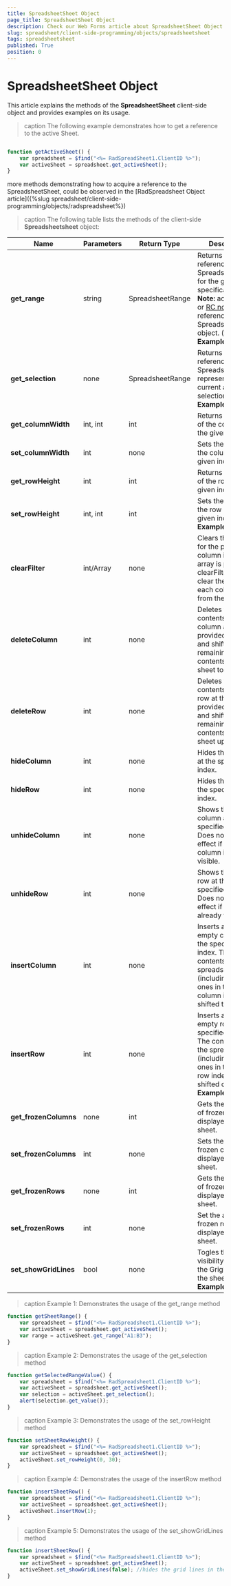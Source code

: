```yaml
---
title: SpreadsheetSheet Object
page_title: SpreadsheetSheet Object
description: Check our Web Forms article about SpreadsheetSheet Object.
slug: spreadsheet/client-side-programming/objects/spreadsheetsheet
tags: spreadsheetsheet
published: True
position: 0
---
```


# SpreadsheetSheet Object

This article explains the methods of the **SpreadsheetSheet** client-side object and provides examples on its usage.


>caption The following example demonstrates how to get a reference to the active Sheet.
````JavaScript	

function getActiveSheet() {
	var spreadsheet = $find("<%= RadSpreadSheet1.ClientID %>");
	var activeSheet = spreadsheet.get_activeSheet();
}

````

more methods demonstrating how to acquire a reference to the SpreadsheetSheet, could be observed in the [RadSpreadsheet Object article]({%slug spreadsheet/client-side-programming/objects/radspreadsheet%})


>caption The following table lists the methods of the client-side **Spreadsheetsheet** object:
 
| Name | Parameters | Return Type | Description |
| ------ | ------ | ------ | ------ |
| **get_range** |string|SpreadsheetRange|Returns a reference to a SpreadsheetRange for the given range specification. **Note:** accepts A1 or [RC notation](http://excelribbon.tips.net/T008803_Understanding_R1C1_References.html) reference of the SpreadsheetRange object. (see **Example 1**)|
| **get_selection** |none|SpreadsheetRange|Returns a reference to a SpreadsheetRange representing the current active selection. (see **Example 2**)|
| **get_columnWidth** |int, int|int|Returns the width of the column at the given index.|
| **set_columnWidth** |int|none|Sets the width of the column at the given index.|
| **get_rowHeight** |int|int|Returns the height of the row at the given index.|
| **set_rowHeight** |int, int|int|Sets the height of the row at the given index. (see **Example 3**)|
| **clearFilter** |int/Array|none|Clears the filters for the passed column index. If an array is passed, clearFilter will clear the filter for each column index from the array.|
| **deleteColumn** |int|none|Deletes the contents of the column at the provided index and shifts the remaining contents of the sheet to the left.|
| **deleteRow** |int|none|Deletes the contents of the row at the provided index and shifts the remaining contents of the sheet up.|
| **hideColumn** |int|none|Hides the column at the specified index.|
| **hideRow** |int|none|Hides the row at the specified index.|
| **unhideColumn** |int|none|Shows the hidden column at the specified index. Does not have any effect if the column is already visible.|
| **unhideRow** |int|none|Shows the hidden row at the specified index. Does not have any effect if the row is already visible.|
| **insertColumn** |int|none|Inserts a new, empty column at the specified index. The contents of the spreadsheet (including the ones in the current column index) are shifted to the right.|
| **insertRow** |int|none|Inserts a new, empty row at the specified index. The contents of the spreadsheet (including the ones in the current row index) are shifted down. (see **Example 4**)|
| **get_frozenColumns** |none|int|Gets the amount of frozen columns displayed by the sheet.|
| **set_frozenColumns** |int|none|Sets the amount of frozen columns displayed by the sheet.|
| **get_frozenRows** |none|int|Gets the amount of frozen rows displayed by the sheet.|
| **set_frozenRows** |int|none|Set the amount of frozen rows displayed by the sheet.|
| **set_showGridLines** |bool|none|Togles the visibility state of the GrigLines in the sheet. (see **Example 5**)|


>caption Example 1: Demonstrates the usage of the get_range method
````JavaScript	
function getSheetRange() {
	var spreadsheet = $find("<%= RadSpreadsheet1.ClientID %>");
    var activeSheet = spreadsheet.get_activeSheet();
    var range = activeSheet.get_range("A1:B3");
}
````

>caption Example 2: Demonstrates the usage of the get_selection method
````JavaScript	
function getSelectedRangeValue() {
    var spreadsheet = $find("<%= RadSpreadsheet1.ClientID %>");
    var activeSheet = spreadsheet.get_activeSheet();
    var selection = activeSheet.get_selection();
    alert(selection.get_value());
}
````

>caption Example 3: Demonstrates the usage of the set_rowHeight method
````JavaScript	
function setSheetRowHeight() {
    var spreadsheet = $find("<%= RadSpreadsheet1.ClientID %>");
    var activeSheet = spreadsheet.get_activeSheet();
    activeSheet.set_rowHeight(0, 30);
}
````

>caption Example 4: Demonstrates the usage of the insertRow method
````JavaScript	
function insertSheetRow() {
    var spreadsheet = $find("<%= RadSpreadsheet1.ClientID %>");
    var activeSheet = spreadsheet.get_activeSheet();
    activeSheet.insertRow(1);
}
````

>caption Example 5: Demonstrates the usage of the set_showGridLines method
````JavaScript	
function insertSheetRow() {
    var spreadsheet = $find("<%= RadSpreadsheet1.ClientID %>");
    var activeSheet = spreadsheet.get_activeSheet();
    activeSheet.set_showGridLines(false); //hides the grid lines in the active sheet
}
````

